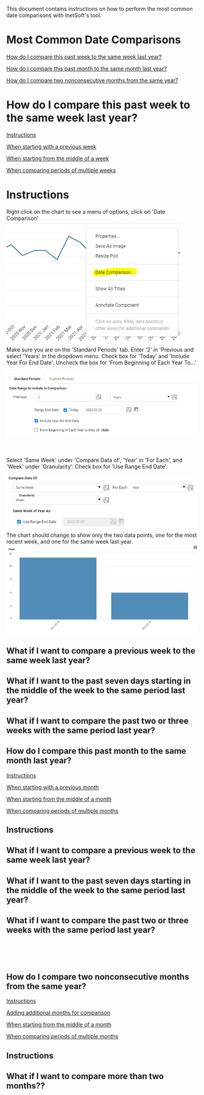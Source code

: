 This document contains instructions on how to perform the most common date comparisons with InetSoft's tool.


# Most Common Date Comparisons
[How do I compare this past week to the same week last year?](#week)

[How do I compare this past month to the same month last year?](#month)

[How do I compare two nonconsecutive months from the same year?](#nonconsecutive)







# How do I compare this past week to the same week last year? <a name="week"></a>
[Instructions](#inst1)

[When starting with a previous week](#prev1)

[When starting from the middle of a week](#middle1)

[When comparing periods of multiple weeks](#multiple1)




# Instructions<a name="inst1"></a>
Right click on the chart to see a menu of options, click on 'Date Comparison'
![](screenshots/right-click-menu.PNG)
<br/>
Make sure you are on the 'Standard Periods' tab.  Enter '2' in 'Previous and select 'Years' in the dropdown menu. Check box for 'Today' and 'Include Year For End Date'. Uncheck the box for 'From Beginning of Each Year To...'

![](screenshots/compare-two-years.PNG)

<br/>

Select 'Same Week' under 'Compare Data of',  'Year' in 'For Each', and 'Week' under 'Granularity'. Check box for 'Use Range End Date'.

![](screenshots/compare-same-week.PNG)
<br/>
The chart should change to show only the two data points, one for the most recent week, and one for the same week last year.
![](screenshots/compare-same-week-result.PNG)


## What if I want to compare a previous week to the same week last year?<a name="prev1"></a>
## What if I want to the past seven days starting in the middle of the week to the same period last year?<a name="middle1"></a>
## What if I want to compare the past two or three weeks with the same period last year?<a name="multiple1"></a>









## How do I compare this past month to the same month last year? <a name="month"></a>
[Instructions](#inst2)

[When starting with a previous month](#prev2)

[When starting from the middle of a month](#middle2)

[When comparing periods of multiple months](#multiple2)


## Instructions<a name="inst2"></a>
## What if I want to compare a previous week to the same week last year?<a name="prev2"></a>
## What if I want to the past seven days starting in the middle of the week to the same period last year?<a name="middle2"></a>
## What if I want to compare the past two or three weeks with the same period last year?<a name="multiple2"></a>






<br/><br/><br/>

















## How do I compare two nonconsecutive months from the same year?<a name="nonconsecutive"></a>



[Instructions](#inst3)

[Adding additional months for comparison](#add)

[When starting from the middle of a month](#middle2)

[When comparing periods of multiple months](#multiple2)


## Instructions<a name="inst3"></a>
## What if I want to compare more than two months??<a name="add1"></a>











